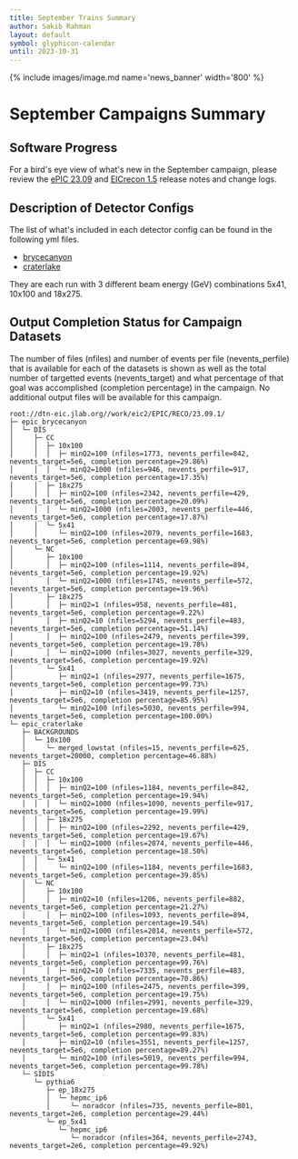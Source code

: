 ```yaml
---
title: September Trains Summary
author: Sakib Rahman
layout: default
symbol: glyphicon-calendar
until: 2023-10-31
---
```

<p/>

{% include images/image.md name='news_banner' width='800' %}

# September Campaigns Summary
## Software Progress
For a bird's eye view of what's new in the September campaign, please review the [ePIC 23.09](https://github.com/eic/epic/releases/) and [EICrecon 1.5](https://github.com/eic/eicrecon/releases/) release notes and change logs.

## Description of Detector Configs

The list of what's included in each detector config can be found in the following yml files. 
- [brycecanyon](https://github.com/eic/epic/blob/23.09/configurations/brycecanyon.yml)
- [craterlake](https://github.com/eic/epic/blob/23.09/configurations/craterlake.yml)
  
They are each run with 3 different beam energy (GeV) combinations 5x41, 10x100 and 18x275.

## Output Completion Status for Campaign Datasets
The number of files (nfiles) and number of events per file (nevents_perfile)  that is available for each of the datasets is shown as well as the total number of targetted events (nevents_target) and what percentage of that goal was accomplished (completion percentage) in the campaign. No additional output files will be available for this  campaign.  
```
root://dtn-eic.jlab.org//work/eic2/EPIC/RECO/23.09.1/
├─ epic_brycecanyon
│  └─ DIS
│     ├─ CC
│     │  ├─ 10x100
│     │  │  ├─ minQ2=100 (nfiles=1773, nevents_perfile=842, nevents_target=5e6, completion percentage=29.86%)
│     │  │  └─ minQ2=1000 (nfiles=946, nevents_perfile=917, nevents_target=5e6, completion percentage=17.35%)
│     │  ├─ 18x275
│     │  │  ├─ minQ2=100 (nfiles=2342, nevents_perfile=429, nevents_target=5e6, completion percentage=20.09%)
│     │  │  └─ minQ2=1000 (nfiles=2003, nevents_perfile=446, nevents_target=5e6, completion percentage=17.87%)
│     │  └─ 5x41
│     │     └─ minQ2=100 (nfiles=2079, nevents_perfile=1683, nevents_target=5e6, completion percentage=69.98%)
│     └─ NC
│        ├─ 10x100
│        │  ├─ minQ2=100 (nfiles=1114, nevents_perfile=894, nevents_target=5e6, completion percentage=19.92%) 
│        │  └─ minQ2=1000 (nfiles=1745, nevents_perfile=572, nevents_target=5e6, completion percentage=19.96%) 
│        ├─ 18x275
│        │  ├─ minQ2=1 (nfiles=958, nevents_perfile=481, nevents_target=5e6, completion percentage=9.22%) 
│        │  ├─ minQ2=10 (nfiles=5294, nevents_perfile=483, nevents_target=5e6, completion percentage=51.14%) 
│        │  ├─ minQ2=100 (nfiles=2479, nevents_perfile=399, nevents_target=5e6, completion percentage=19.78%) 
│        │  └─ minQ2=1000 (nfiles=3027, nevents_perfile=329, nevents_target=5e6, completion percentage=19.92%) 
│        └─ 5x41
│           ├─ minQ2=1 (nfiles=2977, nevents_perfile=1675, nevents_target=5e6, completion percentage=99.73%) 
│           ├─ minQ2=10 (nfiles=3419, nevents_perfile=1257, nevents_target=5e6, completion percentage=85.95%) 
│           └─ minQ2=100 (nfiles=5030, nevents_perfile=994, nevents_target=5e6, completion percentage=100.00%) 
└─ epic_craterlake
   ├─ BACKGROUNDS
   │  └─ 10x100
   │     └─ merged_lowstat (nfiles=15, nevents_perfile=625, nevents_target=20000, completion percentage=46.88%)
   ├─ DIS
   │  ├─ CC
   │  │  ├─ 10x100
   │  │  │  ├─ minQ2=100 (nfiles=1184, nevents_perfile=842, nevents_target=5e6, completion percentage=19.94%)
   │  │  │  └─ minQ2=1000 (nfiles=1090, nevents_perfile=917, nevents_target=5e6, completion percentage=19.99%)
   │  │  ├─ 18x275
   │  │  │  ├─ minQ2=100 (nfiles=2292, nevents_perfile=429, nevents_target=5e6, completion percentage=19.67%)
   │  │  │  └─ minQ2=1000 (nfiles=2074, nevents_perfile=446, nevents_target=5e6, completion percentage=18.50%)
   │  │  └─ 5x41
   │  │     └─ minQ2=100 (nfiles=1184, nevents_perfile=1683, nevents_target=5e6, completion percentage=39.85%) 
   │  └─ NC
   │     ├─ 10x100
   │     │  ├─ minQ2=10 (nfiles=1206, nevents_perfile=882, nevents_target=5e6, completion percentage=21.27%)
   │     │  ├─ minQ2=100 (nfiles=1093, nevents_perfile=894, nevents_target=5e6, completion percentage=19.54%)
   │     │  └─ minQ2=1000 (nfiles=2014, nevents_perfile=572, nevents_target=5e6, completion percentage=23.04%)
   │     ├─ 18x275
   │     │  ├─ minQ2=1 (nfiles=10370, nevents_perfile=481, nevents_target=5e6, completion percentage=99.76%)
   │     │  ├─ minQ2=10 (nfiles=7335, nevents_perfile=483, nevents_target=5e6, completion percentage=70.86%)
   │     │  ├─ minQ2=100 (nfiles=2475, nevents_perfile=399, nevents_target=5e6, completion percentage=19.75%)
   │     │  └─ minQ2=1000 (nfiles=2991, nevents_perfile=329, nevents_target=5e6, completion percentage=19.68%)
   │     └─ 5x41
   │        ├─ minQ2=1 (nfiles=2980, nevents_perfile=1675, nevents_target=5e6, completion percentage=99.83%)
   │        ├─ minQ2=10 (nfiles=3551, nevents_perfile=1257, nevents_target=5e6, completion percentage=89.27%)
   │        └─ minQ2=100 (nfiles=5019, nevents_perfile=994, nevents_target=5e6, completion percentage=99.78%)
   └─ SIDIS
      └─ pythia6
         ├─ ep_18x275
         │  └─ hepmc_ip6
         │     └─ noradcor (nfiles=735, nevents_perfile=801, nevents_target=2e6, completion percentage=29.44%)
         └─ ep_5x41
            └─ hepmc_ip6
               └─ noradcor (nfiles=364, nevents_perfile=2743, nevents_target=2e6, completion percentage=49.92%)
```



